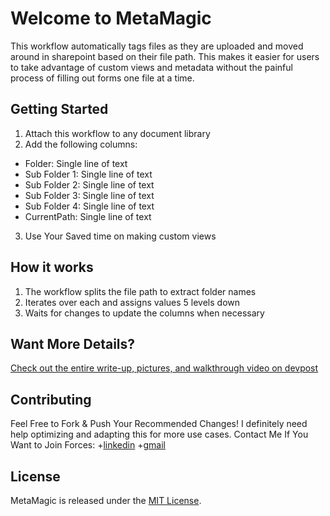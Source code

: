 # Welcome to MetaMagic
This workflow automatically tags files as they are uploaded and moved around in sharepoint based on their file path. This makes it easier for users to take advantage of custom views and metadata without the painful process of filling out forms one file at a time. 

## Getting Started
1. Attach this workflow to any document library
2. Add the following columns:
- Folder: Single line of text
- Sub Folder 1: Single line of text
- Sub Folder 2: Single line of text
- Sub Folder 3: Single line of text
- Sub Folder 4: Single line of text
- CurrentPath: Single line of text
3. Use Your Saved time on making custom views

## How it works
1. The workflow splits the file path to extract folder names
2. Iterates over each and assigns values 5 levels down
3. Waits for changes to update the columns when necessary

## Want More Details?
[Check out the entire write-up, pictures, and walkthrough video on devpost](https://devpost.com/software/metamagic)

## Contributing
Feel Free to Fork & Push Your Recommended Changes! I definitely need help optimizing and adapting this for more use cases. Contact Me If You Want to Join Forces:
+[linkedin](https://www.linkedin.com/in/aneesmerzi/)
+[gmail](merzianees@gmail.com)

## License
MetaMagic is released under the [MIT License](https://opensource.org/licenses/MIT).

